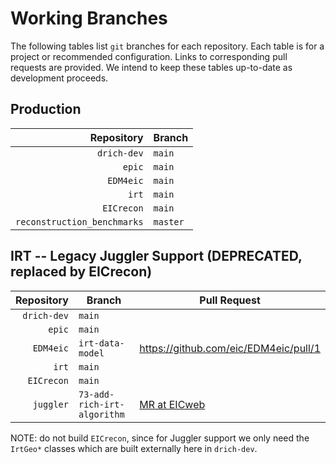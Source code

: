 # Working Branches

The following tables list `git` branches for each repository. Each table is for a 
project or recommended configuration. Links to corresponding pull requests are provided.
We intend to keep these tables up-to-date as development proceeds.

## Production
| Repository                  | Branch   |
| --:                         | ---      |
| `drich-dev`                 | `main`   |
| `epic`                      | `main`   |
| `EDM4eic`                   | `main`   |
| `irt`                       | `main`   |
| `EICrecon`                  | `main`   |
| `reconstruction_benchmarks` | `master` |

## IRT -- Legacy Juggler Support (DEPRECATED, replaced by EICrecon)
| Repository  | Branch                      | Pull Request                                                                |
| --:         | ---                         | ---                                                                         |
| `drich-dev` | `main`                      |                                                                             |
| `epic`      | `main`                      |                                                                             |
| `EDM4eic`   | `irt-data-model`            | https://github.com/eic/EDM4eic/pull/1                                       |
| `irt`       | `main`                      |                                                                             |
| `EICrecon`  | `main`                      |                                                                             |
| `juggler`   | `73-add-rich-irt-algorithm` | [MR at EICweb](https://eicweb.phy.anl.gov/EIC/juggler/-/merge_requests/377) |

NOTE: do not build `EICrecon`, since for Juggler support we only need the
`IrtGeo*` classes which are built externally here in `drich-dev`.
